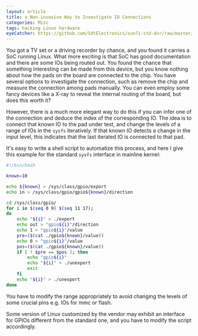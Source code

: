 ```yaml
---
layout: article
title: a Non-invasive Way to Investigate IO Connections
categories: Misc
tags: hacking Linux hardware
eyeCatcher: https://github.com/SdtElectronics/sun7i-std-dvr/raw/master/img/pinout.png
---
```

You got a TV set or a driving recorder by chance, and you found it carries a SoC running Linux. What more exciting is that SoC has good documentation and there are some IOs being routed out. You found the chance that something interesting can be made from this device, but you know nothing about how the pads on the board are connected to the chip. You have several options to investigate the connection, such as remove the chip and measure the connection among pads manually. You can even employ some fancy devices like a X-ray to reveal the internal routing of the board, but does this worth it?

However, there is a much more elegant way to do this if you can infer one of the connection and deduce the index of the corresponding IO. The idea is to connect that known IO to the pad under test, and change the levels of a range of IOs in the `sysfs` iteratively. If that known IO detects a change in the input level, this indicates that the last iterated IO is connected to that pad.

It's easy to write a shell script to automatize this process, and here I give this example for the standard `sysfs` interface in mainline kernel:
```bash
#!/bin/bash  

known=10

echo ${known} > /sys/class/gpio/export
echo in > /sys/class/gpio/gpio${known}/direction

cd /sys/class/gpio/
for i in $(seq 0 9) $(seq 11 17);
do   
	echo "${i}" > ./export
	echo out > "gpio${i}"/direction
	echo 1 > "gpio${i}"/value
	pre=($(cat ./gpio${known}/value))
	echo 0 > "gpio${i}"/value
	pos=($(cat ./gpio${known}/value))
	if [ ! $pre == $pos ]; then
		echo "gpio${i}"
		echo "${i}" > ./unexport
        exit
	fi
	echo "${i}" > ./unexport
done  
```
You have to modify the range appropriately to avoid changing the levels of some crucial pins e.g. IOs for mmc or flash.

Some version of Linux customized by the vendor may exhibit an interface for GPIOs different from the standard one, and you have to modify the script accordingly.